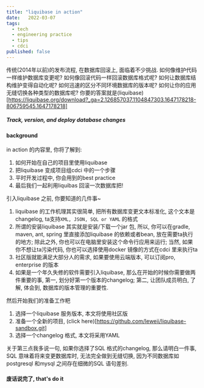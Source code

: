 ```yaml
---
title: "liquibase in action"
date:   2022-03-07
tags:
  - tech
  - engineering practice
  - tips
  - cdci
published: false
---
```


传统(2014年以前)的发布流程, 在数据库回滚上, 面临着不少挑战. 如何像维护代码一样维护数据库变更呢? 如何像回滚代码一样回滚数据库格式呢? 如何让数据库结构维护变得自动化呢? 如何迅速的区分不同环境数据库的版本呢? 如何让你的应用无缝切换各种类型的数据库呢? 你要的答案就是(liquibase)[https://liquibase.org/download?_ga=2.126857037.1104847303.1647178218-806759545.1647178218]

##### Track, version, and deploy database changes

#### background

in action 的内容里, 你将了解到:

1. 如何开始在自己的项目里使用liquibase
2. 把liquibase 变成项目组cdci 中的一个步骤
3. 平时开发过程中, 你会用到的best practice
4. 最后我们一起利用liquibas 回滚一次数据库把!

引入liquibase 之前, 你要知道的几件事~

1. liquibase 的工作机理其实很简单, 把所有数据库变更文本标准化, 这个文本是changelog, ta支持`XML, JSON, SQL or YAML` 的格式
2. 所谓的安装liquibase 其实就是安装/下载一个jar 包, 所以, 你可以在gradle, maven, ant, spring 里直接添加liquibase 的依赖或者bean, 放在需要ta执行的地方; 除此之外, 你也可以在电脑里安装这个命令行应用来运行; 当然, 如果你不想让ta污染代码, 你也可以选择使用docker 镜像的方式在cdci 里来执行ta
3. 社区版就能满足大部分人的需求, 如果要使用云端版本, 可以订阅pro, enterprise 的版本
4. 如果是一个年久失修的软件需要引入liquibase, 那么在开始的时候你需要做两件重要的事, 第一, 划分好第一个版本的changelog; 第二, 让团队成员明白, 了解, 体会到, 数据库的版本管理的重要性.

然后开始我们的准备工作粑

1. 选择一个liquibase 服务版本, 本文将使用社区版
2. 准备一个全新的项目, (click here)[https://github.com/leweii/liquibase-sandbox.git]
3. 选择一个changelog 格式, 本文将采用YAML

关于第三点我多说一句, 如果你选择了SQL 格式的changelog, 那么请明白一件事, SQL 意味着将来变更数据库时, 无法完全做到无缝切换, 因为不同数据库如postgresql 和mysql 之间存在细微的SQL 语句差别.

#### 废话说完了, that's do it

